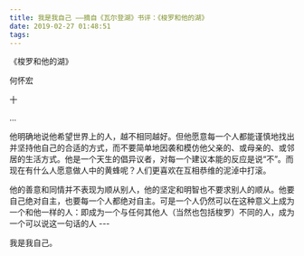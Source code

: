 ```yaml
---
title: 我是我自己 ——摘自《瓦尔登湖》书评：《梭罗和他的湖》
date: 2019-02-27 01:48:51
tags:
---
```


《梭罗和他的湖》

何怀宏

十

...



他明确地说他希望世界上的人，越不相同越好。但他愿意每一个人都能谨慎地找出并坚持他自己的合适的方式，而不要简单地因袭和模仿他父亲的、或母亲的、或邻居的生活方式。他是一个天生的倡异议者，对每一个建议本能的反应是说“不”。而现在有什么人愿意做人中的黄蜂呢？人们更喜欢在互相恭维的泥淖中打滚。



他的善意和同情并不表现为顺从别人，他的坚定和明智也不要求别人的顺从。他要自己绝对自主，也要每一个人都绝对自主。可是一个人仍然可以在这种意义上成为一个和他一样的人：即成为一个与任何其他人（当然也包括梭罗）不同的人，成为一个可以说这一句话的人 ---



我是我自己。